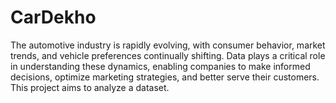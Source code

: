 # CarDekho
The automotive industry is rapidly evolving, with consumer behavior, market trends, and vehicle preferences continually shifting. Data plays a critical role in understanding these dynamics, enabling companies to make informed decisions, optimize marketing strategies, and better serve their customers. This project aims to analyze a dataset.
